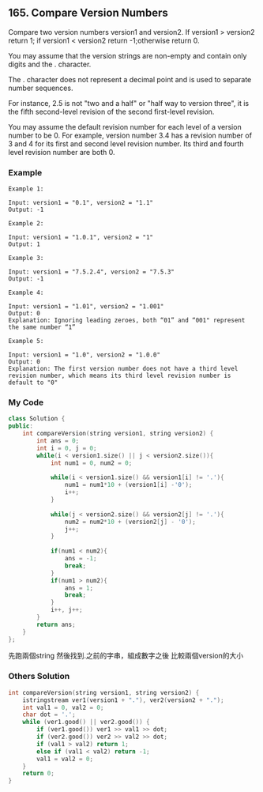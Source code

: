 ## 165. Compare Version Numbers

Compare two version numbers version1 and version2.
If version1 > version2 return 1; if version1 < version2 return -1;otherwise return 0.

You may assume that the version strings are non-empty and contain only digits and the . character.

The . character does not represent a decimal point and is used to separate number sequences.

For instance, 2.5 is not "two and a half" or "half way to version three", it is the fifth second-level revision of the second first-level revision.

You may assume the default revision number for each level of a version number to be 0. For example, version number 3.4 has a revision number of 3 and 4 for its first and second level revision number. Its third and fourth level revision number are both 0.



### Example
```
Example 1:

Input: version1 = "0.1", version2 = "1.1"
Output: -1

Example 2:

Input: version1 = "1.0.1", version2 = "1"
Output: 1

Example 3:

Input: version1 = "7.5.2.4", version2 = "7.5.3"
Output: -1

Example 4:

Input: version1 = "1.01", version2 = "1.001"
Output: 0
Explanation: Ignoring leading zeroes, both “01” and “001" represent the same number “1”

Example 5:

Input: version1 = "1.0", version2 = "1.0.0"
Output: 0
Explanation: The first version number does not have a third level revision number, which means its third level revision number is default to "0"
```

### My Code
```c++
class Solution {
public:
    int compareVersion(string version1, string version2) {
        int ans = 0;
        int i = 0, j = 0;
        while(i < version1.size() || j < version2.size()){
            int num1 = 0, num2 = 0;
            
            while(i < version1.size() && version1[i] != '.'){
                num1 = num1*10 + (version1[i] -'0');
                i++;
            }
            
            while(j < version2.size() && version2[j] != '.'){
                num2 = num2*10 + (version2[j] - '0');
                j++;
            }
            
            if(num1 < num2){
                ans = -1;
                break;
            }
            if(num1 > num2){
                ans = 1;
                break;
            }
            i++, j++;
        }
        return ans;
    }
};
```
先跑兩個string 然後找到.之前的字串，組成數字之後 比較兩個version的大小



### Others Solution
```c++
int compareVersion(string version1, string version2) {
    istringstream ver1(version1 + "."), ver2(version2 + ".");
    int val1 = 0, val2 = 0;
    char dot = '.';
    while (ver1.good() || ver2.good()) {
        if (ver1.good()) ver1 >> val1 >> dot;
        if (ver2.good()) ver2 >> val2 >> dot;
        if (val1 > val2) return 1;
        else if (val1 < val2) return -1;
        val1 = val2 = 0;
    }
    return 0;
}
```

